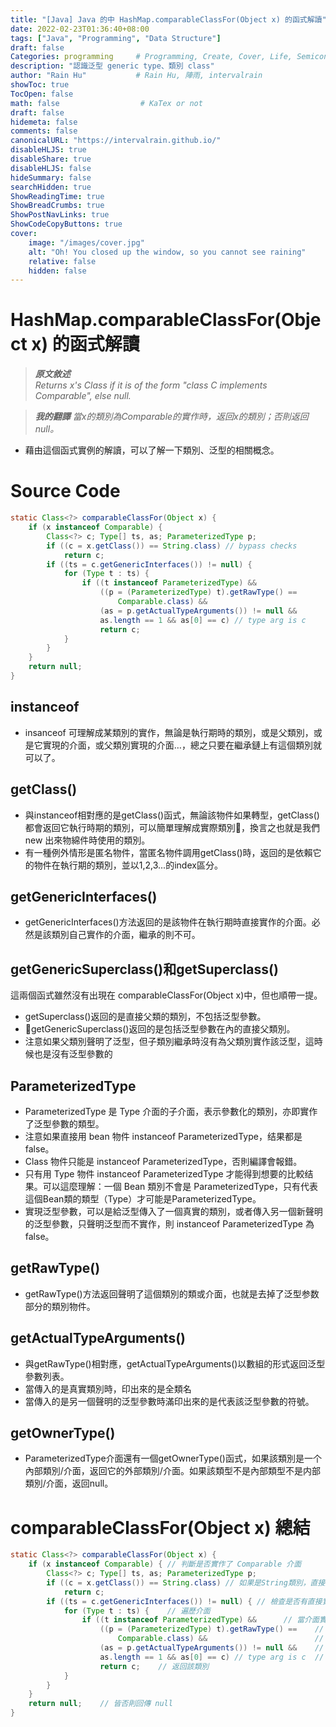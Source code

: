 ```yaml
---
title: "[Java] Java 的中 HashMap.comparableClassFor(Object x) 的函式解讀"
date: 2022-02-23T01:36:40+08:00
tags: ["Java", "Programming", "Data Structure"]
draft: false
Categories: programming     # Programming, Create, Cover, Life, Semiconductor, Leetcode, Daily
description: "認識泛型 generic type、類別 class"
author: "Rain Hu"           # Rain Hu, 陣雨, intervalrain
showToc: true
TocOpen: false
math: false                  # KaTex or not
draft: false
hidemeta: false
comments: false
canonicalURL: "https://intervalrain.github.io/"
disableHLJS: true
disableShare: true
disableHLJS: false
hideSummary: false
searchHidden: true
ShowReadingTime: true
ShowBreadCrumbs: true
ShowPostNavLinks: true
ShowCodeCopyButtons: true
cover:
    image: "/images/cover.jpg"
    alt: "Oh! You closed up the window, so you cannot see raining"
    relative: false
    hidden: false
---
```


# HashMap.comparableClassFor(Object x) 的函式解讀
> ***原文敘述***  
> *Returns x's Class if it is of the form "class C implements Comparable<C>", else null.*

> ***我的翻譯***
> *當x的類別為Comparable的實作時，返回x的類別；否則返回 null。*

+ 藉由這個函式實例的解讀，可以了解一下類別、泛型的相關概念。

# Source Code
```Java
static Class<?> comparableClassFor(Object x) {
    if (x instanceof Comparable) {
        Class<?> c; Type[] ts, as; ParameterizedType p;
        if ((c = x.getClass()) == String.class) // bypass checks
            return c;
        if ((ts = c.getGenericInterfaces()) != null) {
            for (Type t : ts) {
                if ((t instanceof ParameterizedType) &&
                    ((p = (ParameterizedType) t).getRawType() ==
                        Comparable.class) &&
                    (as = p.getActualTypeArguments()) != null &&
                    as.length == 1 && as[0] == c) // type arg is c
                    return c;
            }
        }
    }
    return null;
}
```

## instanceof
+ insanceof 可理解成某類別的實作，無論是執行期時的類別，或是父類別，或是它實現的介面，或父類別實現的介面…，總之只要在繼承鏈上有這個類別就可以了。

## getClass()
+ 與instanceof相對應的是getClass()函式，無論該物件如果轉型，getClass()都會返回它執行時期的類別，可以簡單理解成實際類別，換言之也就是我們 new 出來物綿件時使用的類別。
+ 有一種例外情形是匿名物件，當匿名物件調用getClass()時，返回的是依賴它的物件在執行期的類別，並以1,2,3...的index區分。

## getGenericInterfaces()
+ getGenericInterfaces()方法返回的是該物件在執行期時直接實作的介面。必然是該類別自己實作的介面，繼承的則不可。

## getGenericSuperclass()和getSuperclass()
這兩個函式雖然沒有出現在 comparableClassFor(Object x)中，但也順帶一提。
+ getSuperclass()返回的是直接父類的類別，不包括泛型參數。
+ getGenericSuperclass()返回的是包括泛型參數在內的直接父類別。
+ 注意如果父類別聲明了泛型，但子類別繼承時沒有為父類別實作該泛型，這時候也是沒有泛型參數的

## ParameterizedType
+ ParameterizedType 是 Type 介面的子介面，表示參數化的類別，亦即實作了泛型參數的類型。
+ 注意如果直接用 bean 物件 instanceof ParameterizedType，结果都是 false。
+ Class 物件只能是 instanceof ParameterizedType，否則編譯會報錯。
+ 只有用 Type 物件 instanceof ParameterizedType 才能得到想要的比較结果。可以這麼理解：一個 Bean 類別不會是 ParameterizedType，只有代表這個Bean類的類型（Type）才可能是ParameterizedType。
+ 實現泛型參數，可以是給泛型傳入了一個真實的類別，或者傳入另一個新聲明的泛型參數，只聲明泛型而不實作，則 instanceof ParameterizedType 為 false。

## getRawType()
+ getRawType()方法返回聲明了這個類別的類或介面，也就是去掉了泛型参数部分的類別物件。

## getActualTypeArguments()
+ 與getRawType()相對應，getActualTypeArguments()以數組的形式返回泛型參數列表。
+ 當傳入的是真實類別時，印出來的是全類名
+ 當傳入的是另一個聲明的泛型參數時滿印出來的是代表該泛型參數的符號。

## getOwnerType()
+ ParameterizedType介面還有一個getOwnerType()函式，如果該類別是一个內部類別/介面，返回它的外部類別/介面。如果該類型不是內部類型不是内部類別/介面，返回null。

# comparableClassFor(Object x) 總結
```Java
static Class<?> comparableClassFor(Object x) {
    if (x instanceof Comparable) { // 判斷是否實作了 Comparable 介面
        Class<?> c; Type[] ts, as; ParameterizedType p;
        if ((c = x.getClass()) == String.class) // 如果是String類別，直接返回String.class
            return c;
        if ((ts = c.getGenericInterfaces()) != null) { // 檢查是否有直接實現的介面
            for (Type t : ts) {    // 遍歷介面
                if ((t instanceof ParameterizedType) &&      // 當介面實現了泛型
                    ((p = (ParameterizedType) t).getRawType() ==    // 取得介面不帶參數時的類別對象
                        Comparable.class) &&                        // 且為 Comparable
                    (as = p.getActualTypeArguments()) != null &&    // 取得該介面的泛型參數
                    as.length == 1 && as[0] == c) // type arg is c  // 只帶有一種泛型且是實作類別為其本身
                    return c;    // 返回該類別
            }
        }
    }
    return null;    // 皆否則回傳 null
}
```